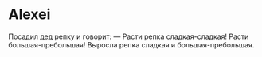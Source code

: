 # Alexei
Посадил дед репку и говорит: — Расти репка сладкая-сладкая! Расти большая-пребольшая! Выросла репка сладкая и большая-пребольшая.
